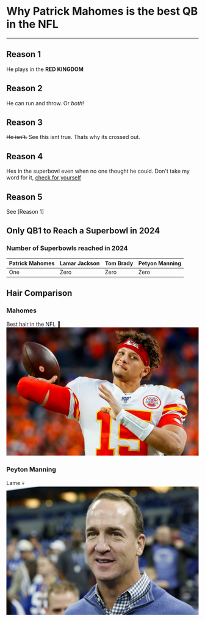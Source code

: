 # Why Patrick Mahomes is the best QB in the NFL #
----------------------------------------------------------------------------------------------
## Reason 1 ##
He plays in the **RED KINGDOM**

## Reason 2 ##
He can run and throw. Or *both*!

## Reason 3 ##
~~He isn't.~~ See this isnt true. Thats why its crossed out.

## Reason 4 ##
Hes in the superbowl even when no one thought he could. Don't take my word for it, [check for yourself](https://www.nfl.com/super-bowl/event-info/ "title")

## Reason 5 ##
See [Reason 1]

## Only QB1 to Reach a Superbowl in 2024 ##
### Number of Superbowls reached in 2024 ###
Patrick Mahomes | Lamar Jackson | Tom Brady | Petyon Manning |
----------------|---------------|-----------|----------------|
One             |Zero           |Zero       |Zero            |


## Hair Comparison ##
### Mahomes ###
Best hair in the NFL :star_struck:
![alt text](PatrickMahomes.jpg "The GOAT")
### Peyton Manning ####
Lame :skull:
![alt text](1187675349.jpeg "lame") 

